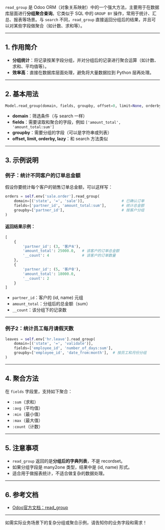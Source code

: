 `read_group` 是 Odoo ORM（对象关系映射）中的一个强大方法，主要用于在数据库层面进行**分组聚合查询**。它类似于 SQL 中的 `GROUP BY` 操作，常用于统计、汇总、报表等场景。与 `search` 不同，`read_group` 直接返回分组后的结果，并且可以对某些字段做聚合（如计数、求和等）。

---

## 1. 作用简介

- **分组统计**：将记录按某字段分组，并对分组后的记录进行聚合运算（如计数、求和、平均值等）。
- **效率高**：直接在数据库层面处理，避免将大量数据拉到 Python 层再处理。

---

## 2. 基本用法

```python
Model.read_group(domain, fields, groupby, offset=0, limit=None, orderby=False, lazy=True)
```

- **domain**：筛选条件（与 search 一样）
- **fields**：需要读取和聚合的字段，例如 `['amount_total', 'amount_total:sum']`
- **groupby**：需要分组的字段（可以是字符串或列表）
- **offset, limit, orderby, lazy**：和 search 方法类似

---

## 3. 示例说明

### 例子：统计不同客户的订单总金额

假设你要统计每个客户的销售订单总金额，可以这样写：

```python
orders = self.env['sale.order'].read_group(
    domain=[('state', '=', 'sale')],                 # 已确认订单
    fields=['partner_id', 'amount_total:sum'],       # 统计总金额
    groupby=['partner_id'],                          # 按客户分组
)
```

#### 返回结果示例：

```python
[
    {
        'partner_id': (3, '客户A'),
        'amount_total': 25000.0,   # 该客户的订单总金额
        '__count': 4               # 该客户的订单数量
    },
    {
        'partner_id': (5, '客户B'),
        'amount_total': 18000.0,
        '__count': 2
    }
]
```

- `partner_id`：客户的 (id, name) 元组
- `amount_total`：分组后的总金额（sum）
- `__count`：该分组下的记录数

---

### 例子2：统计员工每月请假天数

```python
leaves = self.env['hr.leave'].read_group(
    domain=[('state', '=', 'validate')],
    fields=['employee_id', 'number_of_days:sum'],
    groupby=['employee_id', 'date_from:month'],  # 按员工和月份分组
)
```

---

## 4. 聚合方法

在 `fields` 字段里，支持如下聚合：

- `:sum`（求和）
- `:avg`（平均值）
- `:min`（最小值）
- `:max`（最大值）
- `:count`（计数）

---

## 5. 注意事项

- `read_group` 返回的是**分组后的字典列表**，不是 recordset。
- 如果分组字段是 many2one 类型，结果中是 (id, name) 形式。
- 适合用于做报表统计，不适合做复杂的数据处理。

---

## 6. 参考文档

- [Odoo官方文档：read_group](https://www.odoo.com/documentation/16.0/developer/reference/addons/orm.html#odoo.models.Model.read_group)

---

如需实际业务场景下的复杂分组或聚合示例，请告知你的业务字段和需求！